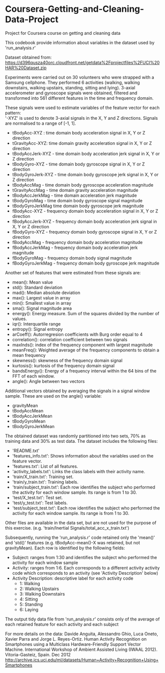 # Coursera-Getting-and-Cleaning-Data-Project
Project for Coursera course on getting and cleaning data

This codebook provide information about variables in the dataset used by 'run_analysis.r'

Dataset obtained from:
https://d396qusza40orc.cloudfront.net/getdata%2Fprojectfiles%2FUCI%20HAR%20Dataset.zip 

Experiments were carried out on 30 volunteers who were strapped with a Samsung cellphone. They performed 6 activities (walking, walking downstairs, walking upstairs, standing, sitting and lying). 3-axial accelerometer and gyroscope signals were obtained, filtered and transformed into 561 different features in the time and frequency domain. 

These signals were used to estimate variables of the feature vector for each pattern:  
'-XYZ' is used to denote 3-axial signals in the X, Y and Z directions.
Signals are normalised to a range of [-1, 1].

- tBodyAcc-XYZ : time domain body acceleration signal in X, Y or Z direction
- tGravityAcc-XYZ: time domain gravity acceleration signal in X, Y or Z direction
- tBodyAccJerk-XYZ - time domain body acceleration jerk signal in X, Y or Z direction
- tBodyGyro-XYZ - time domain body gyroscope signal in X, Y or Z direction
- tBodyGyroJerk-XYZ - time domain body gyroscope jerk signal in X, Y or Z direction
- tBodyAccMag - time domain body gyroscope acceleration magnitude
- tGravityAccMag - time domain gravity acceleration magnitude
- tBodyAccJerkMag - time domain acceleration jerk magnitude  
- tBodyGyroMag - time domain body gyroscope signal magnitude
- tBodyGyroJerkMag time domain body gyroscope jerk magnitude
- fBodyAcc-XYZ - frequency domain body acceleration signal in X, Y or Z direction
- fBodyAccJerk-XYZ - frequency domain body acceleration jerk signal in X, Y or Z direction
- fBodyGyro-XYZ - frequency domain body gyroscope signal in X, Y or Z direction
- fBodyAccMag - frequency domain body acceleration magnitude
- fBodyAccJerkMag - frequency domain body acceleration jerk magnitude
- fBodyGyroMag - frequency domain body signal magnitude
- fBodyGyroJerkMag - frequency domain body gyroscope jerk magnitude

Another set of features that were estimated from these signals are: 

- mean(): Mean value
- std(): Standard deviation
- mad(): Median absolute deviation 
- max(): Largest value in array
- min(): Smallest value in array
- sma(): Signal magnitude area
- energy(): Energy measure. Sum of the squares divided by the number of values. 
- iqr(): Interquartile range 
- entropy(): Signal entropy
- arCoeff(): Autorregresion coefficients with Burg order equal to 4
- correlation(): correlation coefficient between two signals
- maxInds(): index of the frequency component with largest magnitude
- meanFreq(): Weighted average of the frequency components to obtain a mean frequency
- skewness(): skewness of the frequency domain signal 
- kurtosis(): kurtosis of the frequency domain signal 
- bandsEnergy(): Energy of a frequency interval within the 64 bins of the FFT of each window.
- angle(): Angle between two vectors

Additional vectors obtained by averaging the signals in a signal window sample. These are used on the angle() variable:

- gravityMean 
- tBodyAccMean
- tBodyAccJerkMean
- tBodyGyroMean
- tBodyGyroJerkMean

The obtained dataset was randomly partitioned into two sets, 70% as training data and 30% as test data. The dataset includes the following files:
- 'README.txt'
- 'features_info.txt': Shows information about the variables used on the feature vector.
- 'features.txt': List of all features.
- 'activity_labels.txt': Links the class labels with their activity name.
- 'train/X_train.txt': Training set.
- 'train/y_train.txt': Training labels.
- 'train/subject_train.txt': Each row identifies the subject who performed the activity for each window sample. Its range is from 1 to 30.
- 'test/X_test.txt': Test set.
- 'test/y_test.txt': Test labels.
- 'test/subject_test.txt': Each row identifies the subject who performed the activity for each window sample. Its range is from 1 to 30.

Other files are available in the data set, but are not used for the purpose of this exercise. (e.g. 'train/Inertial Signals/total_acc_x_train.txt')

Subsequently, running the 'run_analysis.r' code retained only the 'mean()' and 'std()' features (e.g. tBodyAcc-mean()-X was retained, but not gravityMean). Each row is identified by the following fields:
- Subject: ranges from 1:30 and identifies the subject who performed the activity for each window sample
- Activity: ranges from 1:6. Each corresponds to a different activity activity code which corresponds to an activity (see 'Activity Description' below)
- Activity Description: descriptive label for each activity code
    - 1: Walking
    - 2: Walking Upstairs
    - 3: Walking Downstairs
    - 4: Sitting
    - 5: Standing
    - 6: Laying
 
The output tidy data file from 'run_analysis.r' consists only of the average of each retained feature for each activity and each subject

For more details on the data:
Davide Anguita, Alessandro Ghio, Luca Oneto, Xavier Parra and Jorge L. Reyes-Ortiz. Human Activity Recognition on Smartphones using a Multiclass Hardware-Friendly Support Vector Machine. International Workshop of Ambient Assisted Living (IWAAL 2012). Vitoria-Gasteiz, Spain. Dec 2012
http://archive.ics.uci.edu/ml/datasets/Human+Activity+Recognition+Using+Smartphones
